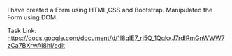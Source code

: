 I have created a Form using HTML,CSS and Bootstrap. Manipulated the Form using DOM.

Task Link: https://docs.google.com/document/d/1I8qIE7_ri5Q_1QqkxJ7rdlRmGnWWW7zCa7BXrwAi8hI/edit
